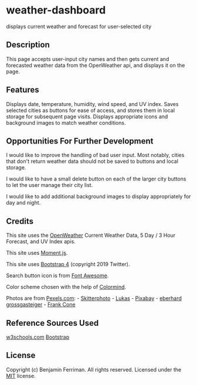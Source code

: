# weather-dashboard
displays current weather and forecast for user-selected city

## Description

This page accepts user-input city names and then gets current and forecasted weather data from the OpenWeather api, and displays it on the page.

## Features

Displays date, temperature, humidity, wind speed, and UV index.
Saves selected cities as buttons for ease of access, and stores them in local storage for subsequent page visits.
Displays appropriate icons and background images to match weather conditions.

## Opportunities For Further Development

I would like to improve the handling of bad user input. Most notably, cities that don't return weather data should not be saved to buttons and local storage.

I would like to have a small delete button on each of the larger city buttons to let the user manage their city list.

I would like to add additional background images to display appropriately for day and night.


## Credits

This site uses the [OpenWeather](https://openweathermap.org/) Current Weather Data, 5 Day / 3 Hour Forecast, and UV Index apis.

This site uses [Moment.js](https://momentjs.com/).

This site uses [Bootstrap 4](https://getbootstrap.com/) (copyright 2019 Twitter).

Search button icon is from [Font Awesome](https://fontawesome.com/).

Color scheme chosen with the help of [Colormind](http://colormind.io/).

Photos are from [Pexels.com](pexels.com):
    - [Skitterphoto](https://www.pexels.com/@skitterphoto)
    - [Lukas](https://www.pexels.com/@goumbik)
    - [Pixabay](https://www.pexels.com/@pixabay)
    - [eberhard grossgasteiger](https://www.pexels.com/@eberhardgross)
    - [Frank Cone](https://www.pexels.com/@frank-cone-140140)

## Reference Sources Used

[w3schools.com](https://www.w3schools.com/)
[Bootstrap](https://getbootstrap.com/)

## License

Copyright (c) Benjamin Ferriman. All rights reserved.
Licensed under the [MIT](https://github.com/bferriman/portfolio/blob/master/LICENSE.txt) license.